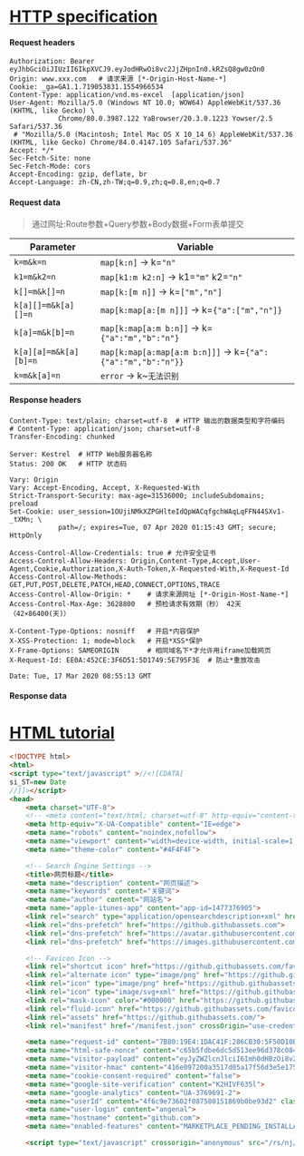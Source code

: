 # [HTTP specification](https://tools.ietf.org/html/rfc7230)

#### Request headers
```
Authorization: Bearer eyJhbGciOiJIUzII6IkpXVCJ9.eyJodHRwOi8vc2JjZHpnIn0.kRZsQ8gw0zOn0
Origin: www.xxx.com   # 请求来源 [*-Origin-Host-Name-*]
Cookie: _ga=GA1.1.719053831.1554966534
Content-Type: application/vnd.ms-excel  [application/json]
User-Agent: Mozilla/5.0 (Windows NT 10.0; WOW64) AppleWebKit/537.36 (KHTML, like Gecko) \
            Chrome/80.0.3987.122 YaBrowser/20.3.0.1223 Yowser/2.5 Safari/537.36
 # "Mozilla/5.0 (Macintosh; Intel Mac OS X 10_14_6) AppleWebKit/537.36 (KHTML, like Gecko) Chrome/84.0.4147.105 Safari/537.36"
Accept: */*
Sec-Fetch-Site: none
Sec-Fetch-Mode: cors
Accept-Encoding: gzip, deflate, br
Accept-Language: zh-CN,zh-TW;q=0.9,zh;q=0.8,en;q=0.7
```

#### Request data

> 通过网址:Route参数+Query参数+Body数据+Form表单提交

Parameter             | Variable
---                   |---
`k=m&k=n`             | `map[k:n]`                   → k=`"n"`
`k1=m&k2=n`           | `map[k1:m k2:n]`             → k1=`"m"` k2=`"n"`
`k[]=m&k[]=n`         | `map[k:[m n]]`               → k=`["m","n"]`
`k[a][]=m&k[a][]=n`   | `map[k:map[a:[m n]]]`        → k=`{"a":["m","n"]}`
`k[a]=m&k[b]=n`       | `map[k:map[a:m b:n]]`        → k=`{"a":"m","b":"n"}`
`k[a][a]=m&k[a][b]=n` | `map[k:map[a:map[a:m b:n]]]` → k=`{"a":{"a":"m","b":"n"}}`
`k=m&k[a]=n`          | `error`                      → k~`无法识别`



#### Response headers
```text
Content-Type: text/plain; charset=utf-8  # HTTP 输出的数据类型和字符编码
# Content-Type: application/json; charset=utf-8
Transfer-Encoding: chunked

Server: Kestrel  # HTTP Web服务器名称
Status: 200 OK   # HTTP 状态码

Vary: Origin
Vary: Accept-Encoding, Accept, X-Requested-With
Strict-Transport-Security: max-age=31536000; includeSubdomains; preload
Set-Cookie: user_session=1OUjiNMkXZPGHlteIdQpWACqfgchWAqLqFFN44SXv1-_tXMn; \
            path=/; expires=Tue, 07 Apr 2020 01:15:43 GMT; secure; HttpOnly

Access-Control-Allow-Credentials: true # 允许安全证书
Access-Control-Allow-Headers: Origin,Content-Type,Accept,User-Agent,Cookie,Authorization,X-Auth-Token,X-Requested-With,X-Request-Id
Access-Control-Allow-Methods: GET,PUT,POST,DELETE,PATCH,HEAD,CONNECT,OPTIONS,TRACE
Access-Control-Allow-Origin: *    # 请求来源网址 [*-Origin-Host-Name-*]
Access-Control-Max-Age: 3628800   # 预检请求有效期（秒） 42天（42×86400(天)）

X-Content-Type-Options: nosniff   # 开启*内容保护
X-XSS-Protection: 1; mode=block   # 开启*XSS*保护
X-Frame-Options: SAMEORIGIN       # 相同域名下*才允许用iframe加载网页
X-Request-Id: EE0A:452CE:3F6D51:5D1749:5E795F3E  # 防止*重放攻击

Date: Tue, 17 Mar 2020 08:55:13 GMT
```

#### Response data


# [HTML tutorial](https://www.runoob.com/html/html-tutorial.html)

~~~html
<!DOCTYPE html>
<html>
<script type="text/javascript" >//<![CDATA[
si_ST=new Date
//]]></script>
<head>
    <meta charset="UTF-8">
    <!-- <meta content="text/html; charset=utf-8" http-equiv="content-type"> -->
    <meta http-equiv="X-UA-Compatible" content="IE=edge">
    <meta name="robots" content="noindex,nofollow">
    <meta name="viewport" content="width=device-width, initial-scale=1, shrink-to-fit=no, user-scalable=no">
    <meta name="theme-color" content="#4F4F4F">

    <!-- Search Engine Settings -->
    <title>网页标题</title>
    <meta name="description" content="网页描述">
    <meta name="keywords" content="关键词">
    <meta name="author" content="网站名">
    <meta name="apple-itunes-app" content="app-id=1477376905">
    <link rel="search" type="application/opensearchdescription+xml" href="/opensearch.xml" title="网站名">
    <link rel="dns-prefetch" href="https://github.githubassets.com">
    <link rel="dns-prefetch" href="https://avatar.githubusercontent.com">
    <link rel="dns-prefetch" href="https://images.githubusercontent.com">

    <!-- Favicon Icon -->
    <link rel="shortcut icon" href="https://github.githubassets.com/favicons/favicon.ico">
    <link rel="alternate icon" type="image/png" href="https://github.githubassets.com/favicons/favicon.png">
    <link rel="icon" type="image/png" href="https://github.githubassets.com/favicons/favicon.png">
    <link rel="icon" type="image/svg+xml" href="https://github.githubassets.com/favicons/favicon.svg">
    <link rel="mask-icon" color="#000000" href="https://github.githubassets.com/favicons/pinned-octocat.svg">
    <link rel="fluid-icon" href="https://github.githubassets.com/favicons/fluidicon.png" title="网站名">
    <link rel="assets" href="https://github.githubassets.com/">
    <link rel="manifest" href="/manifest.json" crossOrigin="use-credentials">

    <meta name="request-id" content="7B80:19E4:1DAC41F:286CB30:5F50D10B" data-pjax-transient="true">
    <meta name="html-safe-nonce" content="c65b5fdbe6dc5d513ee96d378c084ca168d26166" data-pjax-transient="true">
    <meta name="visitor-payload" content="eyJyZWZlcnJlciI6Imh0dHBzOi8vZ2l0aHViLm==" data-pjax-transient="true">
    <meta name="visitor-hmac" content="416e097200a3517d05a17f56d3e5e175ccc1a277407" data-pjax-transient="true">
    <meta name="cookie-consent-required" content="false">
    <meta name="google-site-verification" content="K2HIVF635l">
    <meta name="google-analytics" content="UA-3769691-2">
    <meta name="userId" content="4f6c9e73602f087580151869b0be93d2" class="js-ga-set">
    <meta name="user-login" content="angenal">
    <meta name="hostname" content="github.com">
    <meta name="enabled-features" content="MARKETPLACE_PENDING_INSTALLATIONS,JS_HTTP_CACHE_HEADERS">

    <script type="text/javascript" crossorigin="anonymous" src="/rs/nj/SaARcujqfMTKslsX8RYX1fR5N7Q.js">
    
    
~~~


